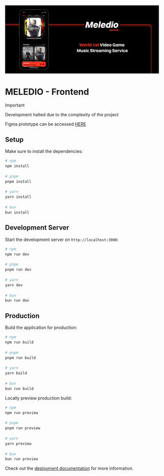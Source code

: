 ![ReadMe Banner](https://raw.githubusercontent.com/MathisVerstrepen/github-visual-assets/refs/heads/main/banner/Meledio-Front.png)


# MELEDIO - Frontend

> [!IMPORTANT]
> Development halted due to the complexity of the project

Figma prototype can be accessed [HERE](https://www.figma.com/design/zn2rncIwm4pCQFl5dzR1Ap/Dune-V2?node-id=0-1&t=2ogDAIdEY6cIzk5c-1)

## Setup

Make sure to install the dependencies:

```bash
# npm
npm install

# pnpm
pnpm install

# yarn
yarn install

# bun
bun install
```

## Development Server

Start the development server on `http://localhost:3000`:

```bash
# npm
npm run dev

# pnpm
pnpm run dev

# yarn
yarn dev

# bun
bun run dev
```

## Production

Build the application for production:

```bash
# npm
npm run build

# pnpm
pnpm run build

# yarn
yarn build

# bun
bun run build
```

Locally preview production build:

```bash
# npm
npm run preview

# pnpm
pnpm run preview

# yarn
yarn preview

# bun
bun run preview
```

Check out the [deployment documentation](https://nuxt.com/docs/getting-started/deployment) for more information.

